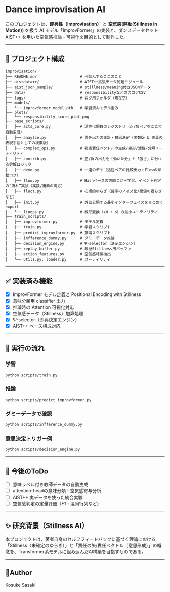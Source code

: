 
# Dance improvisation AI

このプロジェクトは、**即興性（Improvisation）** と **空気感(静動(Stillness in Motion))** を扱う AI モデル「ImprovFormer」の実装と、ダンスデータセット AIST++ を用いた空気感推論・可視化を目的として制作した。

---

## 📁 プロジェクト構成

```
improvisation/
├── README.md/                   # 今読んでるここのこと
├── aistdata++/                  # AIST++拡張データ処理モジュール
├── aist_json_sample/            # stillness/meaning付きJSONデータ
├── data/                        # responsibilityなどのスコアCSV
├── logs/                        # ログ用フォルダ（現在空）
├── models/
│   └── improvformer_model.pth   # 学習済みモデル重み
├── plots/
│   └── responsibility_score_plot.png
├── base_scripts/
│   ├── acts_core.py             # 活性化関数のレジストリ（正/負ペアをここで自動生成）
│   ├── anaylze.py               # 責任出力の集計・意思決定（実数版 & 表裏の表現手法としての複素版）
│   ├── complex_ops.py           # 複素責任ベクトルの生成/線形/活性/分解ユーティリティ
│   ├── contrib.py               # 正/負の出力を「効いた分」と「強さ」に分ける分解ロジック
│   ├── demo.py                  # 一連のデモ（活性ペアの比較出力＋Flowの挙動ログ）
│   ├── flow.py                  # Hashベースの方向づけ＋学習、イベント判定の“流れ”実装（実数/複素の両方）
│   ├── fluct.py                 # 心理的ゆらぎ（確率のノイズ化/閾値の揺らぎなど）
│   ├── init.py                  # 外部公開する最小インターフェイスをまとめて export
│   └── linops.py                # 線形変換（xW + b）の最小ユーティリティ
├── train_scripts/
│   ├── improvformer.py          # モデル定義
│   ├── train.py                 # 学習スクリプト
│   ├── predict_improvformer.py  # 推論スクリプト
│   ├── infference_dummy.py      # ダミーデータ推論
│   ├── decision_engine.py       # Ψ-selector（決定エンジン）
│   ├── replay_buffer.py         # 履歴Stillness用バッファ
│   ├── action_features.py       # 空気感特徴抽出
│   └── utils.py, loader.py      # ユーティリティ
```

---

## ✅ 実装済み機能

- [x] ImprovFormer モデル定義と Positional Encoding with Stillness
- [x] 意味分類用 classifier 出力
- [x] 推論時の Attention 可視化対応
- [x] 空気感データ（Stillness）加算処理
- [x] Ψ-selector（即興決定エンジン）
- [x] AIST++ ベース構成対応

---

## 📌 実行の流れ

### 学習
```bash
python scripts/train.py
```

### 推論
```bash
python scripts/predict_improvformer.py
```

### ダミーデータで確認
```bash
python scripts/infference_dummy.py
```

### 意思決定トリガー例
```bash
python scripts/decision_engine.py
```

---

## 🔧 今後のToDo

- [ ] 意味ラベル付き教師データの自動生成
- [ ] attention-headの意味分類・空気感寄与分析
- [ ] AIST++ 実データを使った統合実験
- [ ] 空気感判定の定量評価（F1・混同行列など）

---

## ✨ 研究背景（Stillness AI）

本プロジェクトは、著者自身のセルフフィードバックに基づく理論における「Stillness（未確定のゆらぎ）」と「責任の矢/責任ベクトル（意思形成）」の概念を、Transformer系モデルに組み込んだAI構築を目指すものである。

---

## 👥Author

Kosuke Sasaki